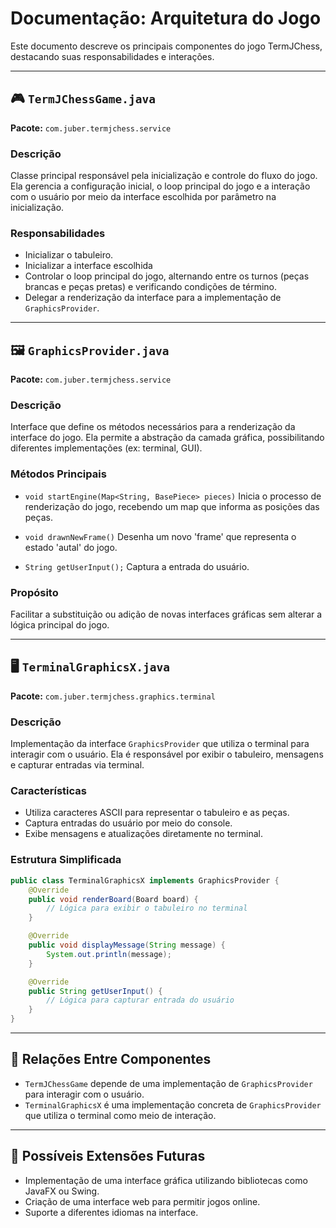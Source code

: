 # Documentação: Arquitetura do Jogo

Este documento descreve os principais componentes do jogo TermJChess, destacando suas responsabilidades e interações.

---

## 🎮 `TermJChessGame.java`

**Pacote:** `com.juber.termjchess.service`

### Descrição

Classe principal responsável pela inicialização e controle do fluxo do jogo. Ela gerencia a configuração inicial, o loop principal do jogo e a interação com o usuário por meio da interface escolhida por parâmetro na inicialização.


### Responsabilidades

- Inicializar o tabuleiro.
- Inicializar a interface escolhida
- Controlar o loop principal do jogo, alternando entre os turnos (peças brancas e peças pretas) e verificando condições de término.
- Delegar a renderização da interface para a implementação de `GraphicsProvider`.

---

## 🖼️ `GraphicsProvider.java`

**Pacote:** `com.juber.termjchess.service`

### Descrição

Interface que define os métodos necessários para a renderização da interface do jogo. Ela permite a abstração da camada gráfica, possibilitando diferentes implementações (ex: terminal, GUI).

### Métodos Principais

- `void startEngine(Map<String, BasePiece> pieces)` 
  Inicia o processo de renderização do jogo, recebendo um map que informa as posições das peças.

- `void drawnNewFrame()`
  Desenha um novo 'frame' que representa o estado 'autal' do jogo.

- `String getUserInput();`
  Captura a entrada do usuário.

### Propósito

Facilitar a substituição ou adição de novas interfaces gráficas sem alterar a lógica principal do jogo.

---

## 🖥️ `TerminalGraphicsX.java`

**Pacote:** `com.juber.termjchess.graphics.terminal`

### Descrição

Implementação da interface `GraphicsProvider` que utiliza o terminal para interagir com o usuário. Ela é responsável por exibir o tabuleiro, mensagens e capturar entradas via terminal.

### Características

- Utiliza caracteres ASCII para representar o tabuleiro e as peças.
- Captura entradas do usuário por meio do console.
- Exibe mensagens e atualizações diretamente no terminal.

### Estrutura Simplificada

```java
public class TerminalGraphicsX implements GraphicsProvider {
    @Override
    public void renderBoard(Board board) {
        // Lógica para exibir o tabuleiro no terminal
    }

    @Override
    public void displayMessage(String message) {
        System.out.println(message);
    }

    @Override
    public String getUserInput() {
        // Lógica para capturar entrada do usuário
    }
}
```

---

## 🔄 Relações Entre Componentes

- `TermJChessGame` depende de uma implementação de `GraphicsProvider` para interagir com o usuário.
- `TerminalGraphicsX` é uma implementação concreta de `GraphicsProvider` que utiliza o terminal como meio de interação.

---

## 🔧 Possíveis Extensões Futuras

- Implementação de uma interface gráfica utilizando bibliotecas como JavaFX ou Swing.
- Criação de uma interface web para permitir jogos online.
- Suporte a diferentes idiomas na interface.
